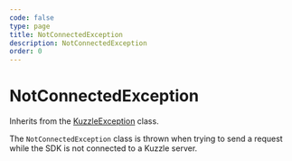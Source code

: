 ```yaml
---
code: false
type: page
title: NotConnectedException
description: NotConnectedException
order: 0
---
```


# NotConnectedException

Inherits from the [KuzzleException](/sdk/csharp/1/exceptions/kuzzle-exception) class.

The `NotConnectedException` class is thrown when trying to send a request while the SDK is not connected to a Kuzzle server.
